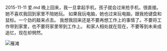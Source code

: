 2015-11-11 爱.md
晚上回来，我一旦拿起手机，孩子就会过来抢手机，很直接。她不喜欢我回到家里不陪她玩。
如果我玩电脑，她也过来玩电脑，跟我抢键盘和鼠标。一个劲的敲来点去。
我想我回来还是不要再想工作上的事情了。不要将工作带到家里，也不要将家里带到工作上。
和家人相处就在现在，不要等到未来成追忆，现在却惘然。

![雁滩](http://upload-images.jianshu.io/upload_images/1124873-dff2862a5c607954.jpeg)